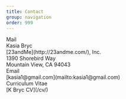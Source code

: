 ```yaml
---
title: Contact
group: navigation
order: 999
---
```

<div class="title">Mail</div>
Kasia Bryc<br/>
[23andMe](http://23andme.com/), Inc.<br/>
1390 Shorebird Way<br/>
Mountain View, CA 94043<br/>

<div class="title">Email</div>
[kasia1@gmail.com](mailto:kasia1@gmail.com)

<div class="title">Curriculum Vitae</div>
[K Bryc CV](/cv/)
